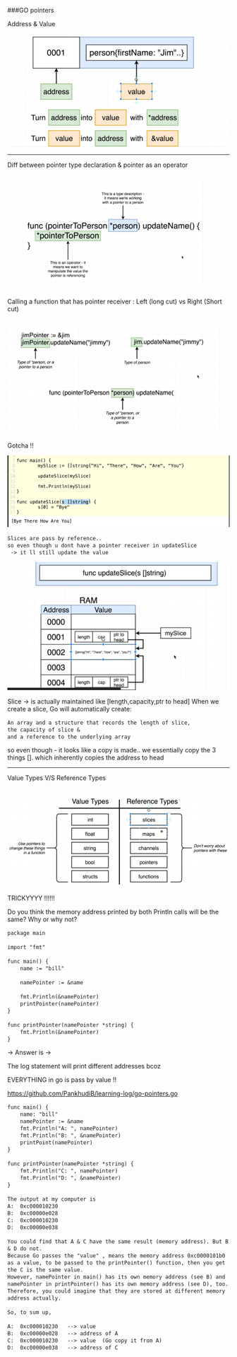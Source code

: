 ###GO pointers

Address & Value 

![img_6.png](img_6.png)

-----------------------------------------------------------------------------------

Diff between pointer type declaration & pointer as an operator

![img_5.png](img_5.png)
-----------------------------------------------------------------------------------

Calling a function that has pointer receiver :
Left (long cut) vs Right (Short cut)

![img_7.png](img_7.png)
-----------------------------------------------------------------------------------

Gotcha !! 

![img_8.png](img_8.png)

    Slices are pass by reference.. 
    so even though u dont have a pointer receiver in updateSlice
     -> it ll still update the value

![img_10.png](img_10.png)

Slice -> is actually maintained like [length,capacity,ptr to head]
When we create a slice, Go will automatically create:
    
    An array and a structure that records the length of slice, 
    the capacity of slice &
    and a reference to the underlying array

so even though - it looks like a copy is made.. we essentially copy the 3 things []. which inherently copies the address to head  

-----------------------------------------------------------------------------------

Value Types V/S Reference Types 

![img_9.png](img_9.png)
-----------------------------------------------------------------------------------

TRICKYYYY !!!!!!

Do you think the memory address printed by both Println calls will be the same?  Why or why not?

    package main
    
    import "fmt"
    
    func main() {
        name := "bill"
        
        namePointer := &name
        
        fmt.Println(&namePointer)
        printPointer(namePointer)
    }
    
    func printPointer(namePointer *string) {
        fmt.Println(&namePointer)
    }

-> Answer is -> 

The log statement will print different addresses bcoz 

EVERYTHING in go is pass by value !! 

https://github.com/PankhudiB/learning-log/go-pointers.go

    func main() {
        name: "bill"
        namePointer := &name
        fmt.Println("A: ", namePointer)
        fmt.Println("B: ", &namePointer) 
        printPoint(namePointer)
    }
    
    func printPointer(namePointer *string) {
        fmt.Println("C: ", namePointer)
        fmt.Println("D: ", &namePointer)
    }

    The output at my computer is
    A:  0xc000010230
    B:  0xc00000e028
    C:  0xc000010230
    D:  0xc00000e038
    
    You could find that A & C have the same result (memory address). But B & D do not.
    Because Go passes the "value" , means the memory address 0xc0000101b0 as a value, to be passed to the printPointer() function, then you get the C is the same value.
    However, namePointer in main() has its own memory address (see B) and namePointer in printPointer() has its own memory address (see D), too. Therefore, you could imagine that they are stored at different memory address actually.
    
    So, to sum up,
    
    A:  0xc000010230   --> value
    B:  0xc00000e028   --> address of A
    C:  0xc000010230   --> value  (Go copy it from A)
    D:  0xc00000e038   --> address of C
